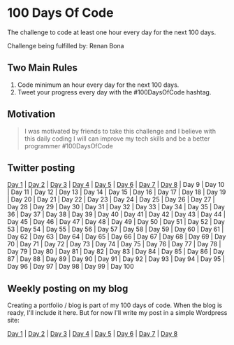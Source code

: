 # 100 Days Of Code

The challenge to code at least one hour every day for the next 100 days.

Challenge being fulfilled by: Renan Bona

## Two Main Rules

1. Code minimum an hour every day for the next 100 days.
2. Tweet your progress every day with the #100DaysOfCode hashtag.

## Motivation

> I was motivated by friends to take this challenge and I believe with this daily coding I will can improve my tech skills and be a better programmer #100DaysOfCode

## Twitter posting

[Day 1](https://twitter.com/bona_renan/status/1217292528787120128) | [Day 2](https://twitter.com/bona_renan/status/1217645178829312000) | [Day 3](https://twitter.com/bona_renan/status/1217979508017463301) | [Day 4](https://twitter.com/bona_renan/status/1218384208827166720) | [Day 5](https://twitter.com/bona_renan/status/1218760596830806016) | [Day 6](https://twitter.com/bona_renan/status/1219119624471617538) | [Day 7](https://twitter.com/bona_renan/status/1219557258700492800) | [Day 8](https://twitter.com/bona_renan/status/1219835997455777793) | Day 9 | Day 10 | Day 11 | Day 12 | Day 13 | Day 14 | Day 15 | Day 16 | Day 17 | Day 18 | Day 19 | Day 20 | Day 21 | Day 22 | Day 23 | Day 24 | Day 25 | Day 26 | Day 27 | Day 28 | Day 29 | Day 30 | Day 31 | Day 32 | Day 33 | Day 34 | Day 35 | Day 36 | Day 37 | Day 38 | Day 39 | Day 40 | Day 41 | Day 42 | Day 43 | Day 44 | Day 45 | Day 46 | Day 47 | Day 48 | Day 49 | Day 50 | Day 51 | Day 52 | Day 53 | Day 54 | Day 55 | Day 56 | Day 57 | Day 58 | Day 59 | Day 60 | Day 61 | Day 62 | Day 63 | Day 64 | Day 65 | Day 66 | Day 67 | Day 68 | Day 69 | Day 70 | Day 71 | Day 72 | Day 73 | Day 74 | Day 75 | Day 76 | Day 77 | Day 78 | Day 79 | Day 80 | Day 81 | Day 82 | Day 83 | Day 84 | Day 85 | Day 86 | Day 87 | Day 88 | Day 89 | Day 90 | Day 91 | Day 92 | Day 93 | Day 94 | Day 95 | Day 96 | Day 97 | Day 98 | Day 99 | Day 100

## Weekly posting on my blog

Creating a portfolio / blog is part of my 100 days of code. When the blog is ready, I'll include it here. But for now I'll write my post in a simple Wordpress site:

[Day 1](https://wordpress.com/block-editor/post/renannotes.home.blog/135) | [Day 2](https://renannotes.home.blog/2020/01/15/day-2-of-100daysofcode/) | [Day 3](https://renannotes.home.blog/2020/01/17/day-3-of-100daysofcode/) | [Day 4](https://renannotes.home.blog/2020/01/18/day-4-of-100daysofcode/) | [Day 5](https://renannotes.home.blog/2020/01/19/day-5-of-100daysofcode/) | [Day 6](https://renannotes.home.blog/2020/01/20/day-6-of-100daysofcode/) | [Day 7](https://renannotes.home.blog/2020/01/21/day-7-of-100daysofcode/) | [Day 8](https://github.com/renanbona/ransack_quick_example)
